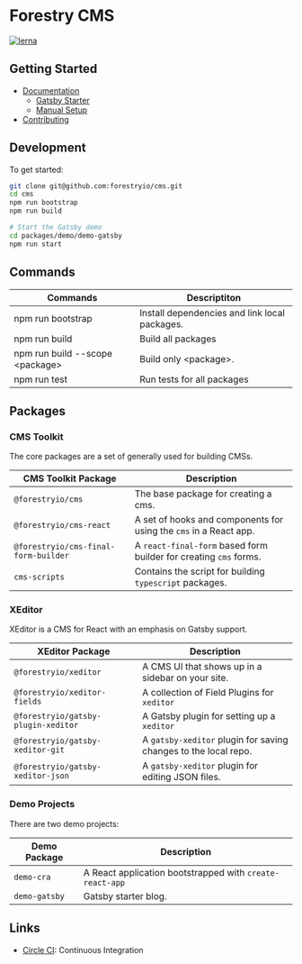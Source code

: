 # Forestry CMS

[![lerna](https://img.shields.io/badge/maintained%20with-lerna-cc00ff.svg)](https://lerna.js.org/)

## Getting Started

- [Documentation](./docs/README.md)
  - [Gatsby Starter](./gatsby/starter-setup.md)
  - [Manual Setup](./gatsby/manual-setup.md)
- [Contributing](./CONTRIBUTING.md)

## Development

To get started:

```bash
git clone git@github.com:forestryio/cms.git
cd cms
npm run bootstrap
npm run build

# Start the Gatsby demo
cd packages/demo/demo-gatsby
npm run start
```

## Commands

| Commands                         | Descriptiton                                  |
| -------------------------------- | --------------------------------------------- |
| npm run bootstrap                | Install dependencies and link local packages. |
| npm run build                    | Build all packages                            |
| npm run build --scope \<package> | Build only \<package>.                        |
| npm run test                     | Run tests for all packages                    |

## Packages

### CMS Toolkit

The core packages are a set of generally used for building CMSs.

| CMS Toolkit Package                  | Description                                                       |
| ------------------------------------ | ----------------------------------------------------------------- |
| `@forestryio/cms`                    | The base package for creating a cms.                              |
| `@forestryio/cms-react`              | A set of hooks and components for using the `cms` in a React app. |
| `@forestryio/cms-final-form-builder` | A `react-final-form` based form builder for creating `cms` forms. |
| `cms-scripts`                        | Contains the script for building `typescript` packages.           |

### XEditor

XEditor is a CMS for React with an emphasis on Gatsby support.

| XEditor Package                     | Description                                                     |
| ----------------------------------- | --------------------------------------------------------------- |
| `@forestryio/xeditor`               | A CMS UI that shows up in a sidebar on your site.               |
| `@forestryio/xeditor-fields`        | A collection of Field Plugins for `xeditor`                     |
| `@forestryio/gatsby-plugin-xeditor` | A Gatsby plugin for setting up a `xeditor`                      |
| `@forestryio/gatsby-xeditor-git`    | A `gatsby-xeditor` plugin for saving changes to the local repo. |
| `@forestryio/gatsby-xeditor-json`   | A `gatsby-xeditor` plugin for editing JSON files.               |

### Demo Projects

There are two demo projects:

| Demo Package  | Description                                              |
| ------------- | -------------------------------------------------------- |
| `demo-cra`    | A React application bootstrapped with `create-react-app` |
| `demo-gatsby` | Gatsby starter blog.                                     |

## Links

- [Circle CI](https://circleci.com/gh/forestryio/cms): Continuous Integration

